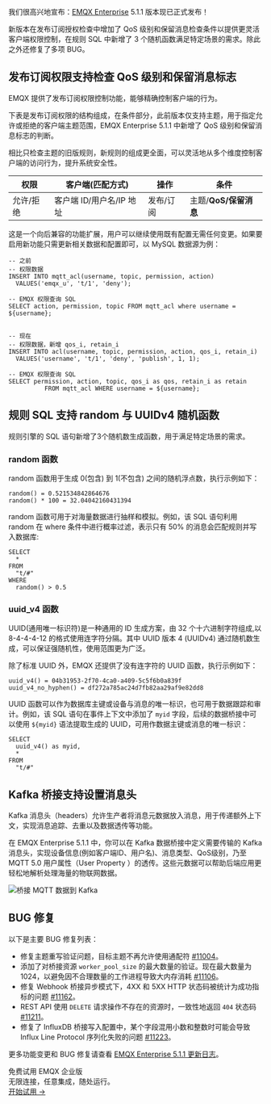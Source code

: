 我们很高兴地宣布：[EMQX Enterprise](https://www.emqx.com/zh/products/emqx) 5.1.1 版本现已正式发布！

新版本在发布订阅授权检查中增加了 QoS 级别和保留消息检查条件以提供更灵活客户端权限控制，在规则 SQL 中新增了 3 个随机函数满足特定场景的需求。除此之外还修复了多项 BUG。

## 发布订阅权限支持检查 QoS 级别和保留消息标志

EMQX 提供了发布订阅权限控制功能，能够精确控制客户端的行为。

下表是发布订阅权限的结构组成，在条件部分，此前版本仅支持主题，用于指定允许或拒绝的客户端主题范围，EMQX Enterprise 5.1.1 中新增了 QoS 级别和保留消息标志的判断。

相比只检查主题的旧版规则，新规则的组成更全面，可以灵活地从多个维度控制客户端的访问行为，提升系统安全性。

| **权限**  | **客户端(匹配方式)**     | **操作**  | **条件**              |
| --------- | ------------------------ | --------- | --------------------- |
| 允许/拒绝 | 客户端 ID/用户名/IP 地址 | 发布/订阅 | 主题/**QoS/保留消息** |

这是一个向后兼容的功能扩展，用户可以继续使用既有配置无需任何变更。如果要启用新功能只需更新相关数据和配置即可，以 MySQL 数据源为例：

```
-- 之前
-- 权限数据
INSERT INTO mqtt_acl(username, topic, permission, action)
  VALUES('emqx_u', 't/1', 'deny');

-- EMQX 权限查询 SQL
SELECT action, permission, topic FROM mqtt_acl where username = ${username};


-- 现在
-- 权限数据，新增 qos_i, retain_i
INSERT INTO acl(username, topic, permission, action, qos_i, retain_i)
  VALUES('username', 't/1', 'deny', 'publish', 1, 1);

-- EMQX 权限查询 SQL
SELECT permission, action, topic, qos_i as qos, retain_i as retain
          FROM mqtt_acl WHERE username = ${username};
```

## 规则 SQL 支持 random 与 UUIDv4 随机函数

规则引擎的 SQL 语句新增了3个随机数生成函数，用于满足特定场景的需求。

### random **函数**

random 函数用于生成 0(包含) 到 1(不包含) 之间的随机浮点数，执行示例如下：

```
random() = 0.521534842864676
random() * 100 = 32.04042160431394
```

random 函数可用于对海量数据进行抽样和模拟。例如，该 SQL 语句利用 random 在 where 条件中进行概率过滤，表示只有 50% 的消息会匹配规则并写入数据库:

```
SELECT
  *
FROM
  "t/#"
WHERE 
  random() > 0.5
```

### **uuid_v4 函数**

UUID(通用唯一标识符)是一种通用的 ID 生成方案，由 32 个十六进制字符组成,以 8-4-4-4-12 的格式使用连字符分隔。其中 UUID 版本 4 (UUIDv4) 通过随机数生成，可以保证强随机性，使用范围更为广泛。

除了标准 UUID 外，EMQX 还提供了没有连字符的 UUID 函数，执行示例如下：

```
uuid_v4() = 04b31953-2f70-4ca0-a409-5c5f6b0a839f
uuid_v4_no_hyphen() = df272a785ac24d7fb82aa29af9e82dd8
```

UUID 函数可以作为数据库主键或设备与消息的唯一标识，也可用于数据跟踪和审计。例如，该 SQL 语句在事件上下文中添加了 `myid` 字段，后续的数据桥接中可以使用 `${myid}` 语法提取生成的 UUID，可用作数据主键或消息的唯一标识：

```
SELECT
  uuid_v4() as myid,
  *
FROM
  "t/#"
```

## Kafka 桥接支持设置消息头

Kafka 消息头（headers）允许生产者将消息元数据放入消息，用于传递额外上下文，实现消息追踪、去重以及数据透传等功能。

在 EMQX Enterprise 5.1.1 中，你可以在 Kafka 数据桥接中定义需要传输的 Kafka 消息头，实现设备信息(例如客户端ID、用户名)、消息类型、QoS级别，乃至 MQTT 5.0 用户属性（User Property ）的透传。这些元数据可以帮助后端应用更轻松地解析处理海量的物联网数据。

![桥接 MQTT 数据到 Kafka](https://assets.emqx.com/images/5bc4bda7f080da75b5ff54cab92b297c.png)

## BUG 修复

以下是主要 BUG 修复列表：

- 修复主题重写验证问题，目标主题不再允许使用通配符 [#11004](https://github.com/emqx/emqx/pull/11004)。
- 添加了对桥接资源 `worker_pool_size` 的最大数量的验证。现在最大数量为 1024，以避免因不合理数量的工作进程导致大内存消耗 [#11106](https://github.com/emqx/emqx/pull/11106)。
- 修复 Webhook 桥接异步模式下，4XX 和 5XX HTTP 状态码被统计为成功指标的问题 [#11162](https://github.com/emqx/emqx/pull/11162)。
- REST API 使用 `DELETE` 请求操作不存在的资源时，一致性地返回 `404` 状态码 [#11211](https://github.com/emqx/emqx/pull/11211)。
- 修复了 InfluxDB 桥接写入配置中，某个字段混用小数和整数时可能会导致 Influx Line Protocol 序列化失败的问题 [#11223](https://github.com/emqx/emqx/pull/11223)。

更多功能变更和 BUG 修复请查看 [EMQX Enterprise 5.1.1 更新日志](https://www.emqx.com/zh/changelogs/enterprise/5.1.1)。



<section class="promotion">
    <div>
        免费试用 EMQX 企业版
            <div class="is-size-14 is-text-normal has-text-weight-normal">无限连接，任意集成，随处运行。</div>
    </div>
    <a href="https://www.emqx.com/zh/try?product=enterprise" class="button is-gradient px-5">开始试用 →</a>
</section>
